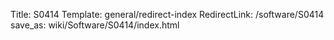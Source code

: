 Title: S0414
Template: general/redirect-index
RedirectLink: /software/S0414
save_as: wiki/Software/S0414/index.html